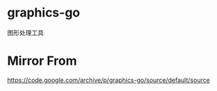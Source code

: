 # graphics-go
图形处理工具

# Mirror From
https://code.google.com/archive/p/graphics-go/source/default/source
